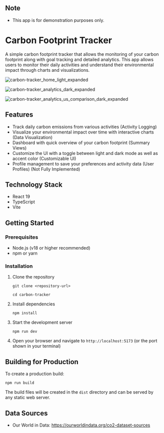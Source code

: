 
## Note

- This app is for demonstration purposes only.

  
# Carbon Footprint Tracker

A simple carbon footprint tracker that allows the monitoring of your carbon footprint along with goal tracking and detailed analytics. This app allows users to monitor their daily activities and understand their environmental impact through charts and visualizations.

![carbon-tracker_home_light_expanded](https://github.com/user-attachments/assets/a6dd19a4-f7e4-46c8-87ef-7757383a2444)

![carbon-tracker_analytics_dark_expanded](https://github.com/user-attachments/assets/ae5765e1-e5c4-4ec6-8000-33ece9bdd52a)

![carbon-tracker_analytics_us_comparison_dark_expanded](https://github.com/user-attachments/assets/9b418f4c-c13f-4302-aead-dfd933f534c4)


## Features


- Track daily carbon emissions from various activities (Activity Logging)
- Visualize your environmental impact over time with interactive charts (Data Visualization)
- Dashboard with quick overview of your carbon footprint (Summary Views)
- Customize the UI with a toggle between light and dark mode as well as accent color (Customizable UI)
- Profile management to save your preferences and activity data (User Profiles) (Not Fully Implemented)

## Technology Stack

- React 19
- TypeScript
- Vite

## Getting Started

### Prerequisites

- Node.js (v18 or higher recommended)
- npm or yarn

### Installation

1. Clone the repository

   ```
   git clone <repository-url>

   cd carbon-tracker
   ```

2. Install dependencies

   ```
   npm install
   ```

3. Start the development server

   ```
   npm run dev
   ```

4. Open your browser and navigate to `http://localhost:5173` (or the port shown in your terminal)

## Building for Production

To create a production build:

```
npm run build
```

The build files will be created in the `dist` directory and can be served by any static web server.


## Data Sources
  - Our World in Data: https://ourworldindata.org/co2-dataset-sources
